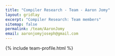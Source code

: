 ```yaml
---
title: "Compiler Research - Team - Aaron Jomy"
layout: gridlay
excerpt: "Compiler Research: Team members"
sitemap: false
permalink: /team/AaronJomy
email: aaronjomyjoseph@gmail.com
---
```


{% include team-profile.html %}
